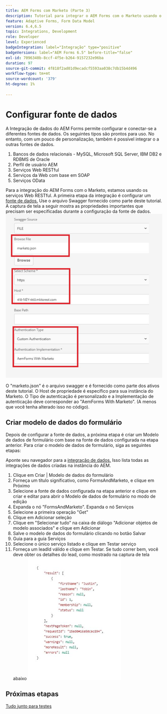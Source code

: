 ```yaml
---
title: AEM Forms com Marketo (Parte 3)
description: Tutorial para integrar o AEM Forms com o Marketo usando o Modelo de dados do formulário do AEM Forms.
feature: Adaptive Forms, Form Data Model
version: 6.4,6.5
topic: Integrations, Development
role: Developer
level: Experienced
badgeIntegration: label="Integração" type="positive"
badgeVersions: label="AEM Forms 6.5" before-title="false"
exl-id: 7096340b-8ccf-4f5e-b264-9157232e96ba
duration: 97
source-git-commit: 4f818f2ad01d9ecadcf5593aa038c7db15b4d496
workflow-type: tm+mt
source-wordcount: '379'
ht-degree: 1%

---
```


# Configurar fonte de dados

A Integração de dados do AEM Forms permite configurar e conectar-se a diferentes fontes de dados. Os seguintes tipos são prontos para uso. No entanto, com um pouco de personalização, também é possível integrar o a outras fontes de dados.

1. Bancos de dados relacionais - MySQL, Microsoft SQL Server, IBM DB2 e RDBMS de Oracle
1. Perfil de usuário AEM
1. Serviços Web RESTful
1. Serviços da Web com base em SOAP
1. Serviços OData

Para a integração do AEM Forms com o Marketo, estamos usando os serviços Web RESTful. A primeira etapa da integração é configurar um [fonte de dados.](https://helpx.adobe.com/experience-manager/6-4/forms/using/configure-data-sources.html#ConfigureRESTfulwebservices) Use o arquivo Swagger fornecido como parte deste tutorial. A captura de tela a seguir mostra as propriedades importantes que precisam ser especificadas durante a configuração da fonte de dados.
![fonte de dados](assets/datasource.png)

O &quot;marketo.json&quot; é o arquivo swagger e é fornecido como parte dos ativos deste tutorial.
O Host de propriedade é específico para sua instância do Marketo.
O Tipo de autenticação é personalizado e a Implementação de autenticação deve corresponder ao &quot;AemForms With Marketo&quot;. (A menos que você tenha alterado isso no código).

## Criar modelo de dados do formulário

Depois de configurar a fonte de dados, a próxima etapa é criar um Modelo de dados de formulário com base na fonte de dados configurada na etapa anterior. Para criar o modelo de dados de formulário, siga as seguintes etapas:

Aponte seu navegador para a [integração de dados.](http://localhost:4502/aem/forms.html/content/dam/formsanddocuments-fdm) Isso lista todas as integrações de dados criadas na instância do AEM.

1. Clique em Criar | Modelo de dados do formulário
1. Forneça um título significativo, como FormsAndMarketo, e clique em Próximo
1. Selecione a fonte de dados configurada na etapa anterior e clique em criar e editar para abrir o Modelo de dados de formulário no modo de edição
1. Expanda o nó &quot;FormsAndMarketo&quot;. Expanda o nó Serviços
1. Selecione a primeira operação &quot;Get&quot;
1. Clique em Adicionar seleção
1. Clique em &quot;Selecionar tudo&quot; na caixa de diálogo &quot;Adicionar objetos de modelo associados&quot; e clique em Adicionar
1. Salve o modelo de dados do formulário clicando no botão Salvar
1. Guia para a guia Serviços
1. Selecione o único serviço listado e clique em Testar serviço
1. Forneça um leadId válido e clique em Testar. Se tudo correr bem, você deve obter os detalhes do lead, como mostrado na captura de tela abaixo
   ![resultados do teste](assets/testresults.png)

## Próximas etapas

[Tudo junto para testes](./part4.md)
